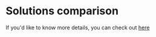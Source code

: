# Solutions comparison

If you'd like to know more details, you can check out [here](https://blog.linlichieh.com/posts/leetcode/)
